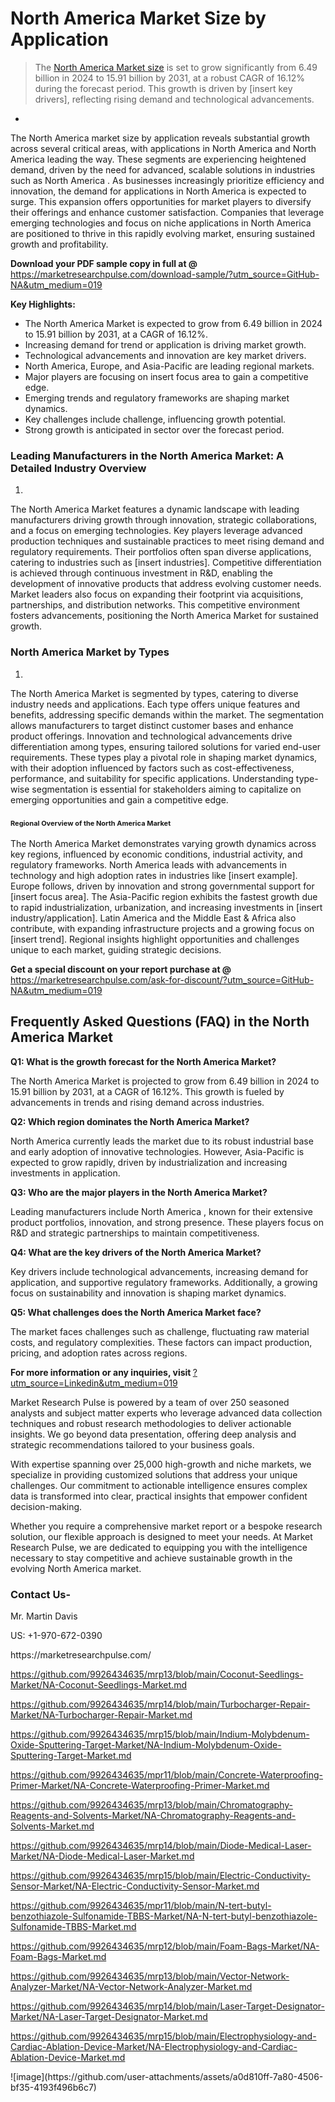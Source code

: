 <h1>North America  Market&nbsp;Size by Application</h1><blockquote><p>The <a href="https://marketresearchpulse.com/download-sample/?utm_source=GitHub-NA&amp;utm_medium=019">North America  Market size</a> is set to grow significantly from 6.49 billion in 2024 to 15.91 billion by 2031, at a robust CAGR of 16.12% during the forecast period. This growth is driven by [insert key drivers], reflecting rising demand and technological advancements.</p></blockquote><ul><li></li></ul><p>The North America  market size by application reveals substantial growth across several critical areas, with applications in North America  and North America  leading the way. These segments are experiencing heightened demand, driven by the need for advanced, scalable solutions in industries such as North America . As businesses increasingly prioritize efficiency and innovation, the demand for applications in North America  is expected to surge. This expansion offers opportunities for market players to diversify their offerings and enhance customer satisfaction. Companies that leverage emerging technologies and focus on niche applications in North America  are positioned to thrive in this rapidly evolving market, ensuring sustained growth and profitability.</p><p><strong>Download your PDF sample copy in full at @ </strong><a href="https://marketresearchpulse.com/download-sample/?utm_source=GitHub-NA&amp;utm_medium=019">https://marketresearchpulse.com/download-sample/?utm_source=GitHub-NA&amp;utm_medium=019</a></p><p><strong>Key Highlights: </strong></p><ul><li>The North America  Market is expected to grow from 6.49 billion in 2024 to 15.91 billion by 2031, at a CAGR of 16.12%.</li><li>Increasing demand for trend or application is driving market growth.</li><li>Technological advancements and innovation are key market drivers.</li><li>North America, Europe, and Asia-Pacific are leading regional markets.</li><li>Major players are focusing on insert focus area to gain a competitive edge.</li><li>Emerging trends and regulatory frameworks are shaping market dynamics.</li><li>Key challenges include challenge, influencing growth potential.</li><li>Strong growth is anticipated in sector over the forecast period.</li></ul><h3>Leading Manufacturers in the North America  Market: A Detailed Industry Overview</h3><ol><li></li></ol><div class="flex max-w-full flex-col flex-grow"><div class="min-h-8 text-message flex w-full flex-col items-end gap-2 whitespace-normal break-words [.text-message+&amp;]:mt-5" dir="auto" data-message-author-role="assistant" data-message-id="fd8432e4-4910-450d-b182-61b7bfb0a01f" data-message-model-slug="gpt-4o"><div class="flex w-full flex-col gap-1 empty:hidden first:pt-[3px]"><div class="markdown prose w-full break-words dark:prose-invert light"><p>The North America  Market features a dynamic landscape with leading manufacturers driving growth through innovation, strategic collaborations, and a focus on emerging technologies. Key players leverage advanced production techniques and sustainable practices to meet rising demand and regulatory requirements. Their portfolios often span diverse applications, catering to industries such as [insert industries]. Competitive differentiation is achieved through continuous investment in R&amp;D, enabling the development of innovative products that address evolving customer needs. Market leaders also focus on expanding their footprint via acquisitions, partnerships, and distribution networks. This competitive environment fosters advancements, positioning the North America  Market for sustained growth.</p></div></div></div></div><h3>North America  Market by Types</h3><ol><li></li></ol><div class="flex max-w-full flex-col flex-grow"><div class="min-h-8 text-message flex w-full flex-col items-end gap-2 whitespace-normal break-words [.text-message+&amp;]:mt-5" dir="auto" data-message-author-role="assistant" data-message-id="084470be-0bb7-4664-bddf-5156b4f41249" data-message-model-slug="gpt-4o-mini"><div class="flex w-full flex-col gap-1 empty:hidden first:pt-[3px]"><div class="markdown prose w-full break-words dark:prose-invert light"><p>The North America  Market is segmented by types, catering to diverse industry needs and applications. Each type offers unique features and benefits, addressing specific demands within the market. The segmentation allows manufacturers to target distinct customer bases and enhance product offerings. Innovation and technological advancements drive differentiation among types, ensuring tailored solutions for varied end-user requirements. These types play a pivotal role in shaping market dynamics, with their adoption influenced by factors such as cost-effectiveness, performance, and suitability for specific applications. Understanding type-wise segmentation is essential for stakeholders aiming to capitalize on emerging opportunities and gain a competitive edge.</p></div></div></div></div><h3><span style="font-size: 11px;">Regional Overview of the North America  Market</span></h3><div class="flex max-w-full flex-col flex-grow"><div class="min-h-8 text-message flex w-full flex-col items-end gap-2 whitespace-normal break-words [.text-message+&amp;]:mt-5" dir="auto" data-message-author-role="assistant" data-message-id="e9038762-ce64-4e30-91c9-9bd413514231" data-message-model-slug="gpt-4o-mini"><div class="flex w-full flex-col gap-1 empty:hidden first:pt-[3px]"><div class="markdown prose w-full break-words dark:prose-invert light"><p>The North America  Market demonstrates varying growth dynamics across key regions, influenced by economic conditions, industrial activity, and regulatory frameworks. North America leads with advancements in technology and high adoption rates in industries like [insert example]. Europe follows, driven by innovation and strong governmental support for [insert focus area]. The Asia-Pacific region exhibits the fastest growth due to rapid industrialization, urbanization, and increasing investments in [insert industry/application]. Latin America and the Middle East &amp; Africa also contribute, with expanding infrastructure projects and a growing focus on [insert trend]. Regional insights highlight opportunities and challenges unique to each market, guiding strategic decisions.</p></div></div></div></div><p><strong>Get a special discount on your report purchase at @ </strong><a href="https://marketresearchpulse.com/ask-for-discount/?utm_source=GitHub-NA&amp;utm_medium=019">https://marketresearchpulse.com/ask-for-discount/?utm_source=GitHub-NA&amp;utm_medium=019</a></p><h2>Frequently Asked Questions (FAQ) in the North America  Market</h2><p><strong>Q1: What is the growth forecast for the North America  Market?</strong></p><p>The North America  Market is projected to grow from 6.49 billion in 2024 to 15.91 billion by 2031, at a CAGR of 16.12%. This growth is fueled by advancements in trends and rising demand across industries.</p><p><strong>Q2: Which region dominates the North America  Market?</strong></p><p>North America currently leads the market due to its robust industrial base and early adoption of innovative technologies. However, Asia-Pacific is expected to grow rapidly, driven by industrialization and increasing investments in application.</p><p><strong>Q3: Who are the major players in the North America  Market?</strong></p><p>Leading manufacturers include North America , known for their extensive product portfolios, innovation, and strong presence. These players focus on R&amp;D and strategic partnerships to maintain competitiveness.</p><p><strong>Q4: What are the key drivers of the North America  Market?</strong></p><p>Key drivers include technological advancements, increasing demand for application, and supportive regulatory frameworks. Additionally, a growing focus on sustainability and innovation is shaping market dynamics.</p><p><strong>Q5: What challenges does the North America  Market face?</strong></p><p>The market faces challenges such as challenge, fluctuating raw material costs, and regulatory complexities. These factors can impact production, pricing, and adoption rates across regions.</p><p><strong>For more information or any inquiries, visit&nbsp;</strong><a href="?utm_source=Linkedin&utm_medium=019">?utm_source=Linkedin&utm_medium=019</a></p><p>Market Research Pulse is powered by a team of over 250 seasoned analysts and subject matter experts who leverage advanced data collection techniques and robust research methodologies to deliver actionable insights. We go beyond data presentation, offering deep analysis and strategic recommendations tailored to your business goals.</p><p>With expertise spanning over 25,000 high-growth and niche markets, we specialize in providing customized solutions that address your unique challenges. Our commitment to actionable intelligence ensures complex data is transformed into clear, practical insights that empower confident decision-making.</p><p>Whether you require a comprehensive market report or a bespoke research solution, our flexible approach is designed to meet your needs. At Market Research Pulse, we are dedicated to equipping you with the intelligence necessary to stay competitive and achieve sustainable growth in the evolving North America  market.</p><h3><strong>Contact Us-</strong></h3><p>Mr. Martin Davis</p><p>US: +1-970-672-0390</p><p>https://marketresearchpulse.com/</p><p><a href="https://github.com/9926434635/mrp13/blob/main/Coconut-Seedlings-Market/NA-Coconut-Seedlings-Market.md">https://github.com/9926434635/mrp13/blob/main/Coconut-Seedlings-Market/NA-Coconut-Seedlings-Market.md</a></p><p><a href="https://github.com/9926434635/mrp14/blob/main/Turbocharger-Repair-Market/NA-Turbocharger-Repair-Market.md">https://github.com/9926434635/mrp14/blob/main/Turbocharger-Repair-Market/NA-Turbocharger-Repair-Market.md</a></p><p><a href="https://github.com/9926434635/mrp15/blob/main/Indium-Molybdenum-Oxide-Sputtering-Target-Market/NA-Indium-Molybdenum-Oxide-Sputtering-Target-Market.md">https://github.com/9926434635/mrp15/blob/main/Indium-Molybdenum-Oxide-Sputtering-Target-Market/NA-Indium-Molybdenum-Oxide-Sputtering-Target-Market.md</a></p><p><a href="https://github.com/9926434635/mpr11/blob/main/Concrete-Waterproofing-Primer-Market/NA-Concrete-Waterproofing-Primer-Market.md">https://github.com/9926434635/mpr11/blob/main/Concrete-Waterproofing-Primer-Market/NA-Concrete-Waterproofing-Primer-Market.md</a></p><p><a href="https://github.com/9926434635/mrp13/blob/main/Chromatography-Reagents-and-Solvents-Market/NA-Chromatography-Reagents-and-Solvents-Market.md">https://github.com/9926434635/mrp13/blob/main/Chromatography-Reagents-and-Solvents-Market/NA-Chromatography-Reagents-and-Solvents-Market.md</a></p><p><a href="https://github.com/9926434635/mrp14/blob/main/Diode-Medical-Laser-Market/NA-Diode-Medical-Laser-Market.md">https://github.com/9926434635/mrp14/blob/main/Diode-Medical-Laser-Market/NA-Diode-Medical-Laser-Market.md</a></p><p><a href="https://github.com/9926434635/mrp15/blob/main/Electric-Conductivity-Sensor-Market/NA-Electric-Conductivity-Sensor-Market.md">https://github.com/9926434635/mrp15/blob/main/Electric-Conductivity-Sensor-Market/NA-Electric-Conductivity-Sensor-Market.md</a></p><p><a href="https://github.com/9926434635/mpr11/blob/main/N-tert-butyl-benzothiazole-Sulfonamide-TBBS-Market/NA-N-tert-butyl-benzothiazole-Sulfonamide-TBBS-Market.md">https://github.com/9926434635/mpr11/blob/main/N-tert-butyl-benzothiazole-Sulfonamide-TBBS-Market/NA-N-tert-butyl-benzothiazole-Sulfonamide-TBBS-Market.md</a></p><p><a href="https://github.com/9926434635/mrp12/blob/main/Foam-Bags-Market/NA-Foam-Bags-Market.md">https://github.com/9926434635/mrp12/blob/main/Foam-Bags-Market/NA-Foam-Bags-Market.md</a></p><p><a href="https://github.com/9926434635/mrp13/blob/main/Vector-Network-Analyzer-Market/NA-Vector-Network-Analyzer-Market.md">https://github.com/9926434635/mrp13/blob/main/Vector-Network-Analyzer-Market/NA-Vector-Network-Analyzer-Market.md</a></p><p><a href="https://github.com/9926434635/mrp14/blob/main/Laser-Target-Designator-Market/NA-Laser-Target-Designator-Market.md">https://github.com/9926434635/mrp14/blob/main/Laser-Target-Designator-Market/NA-Laser-Target-Designator-Market.md</a></p><p><a href="https://github.com/9926434635/mrp15/blob/main/Electrophysiology-and-Cardiac-Ablation-Device-Market/NA-Electrophysiology-and-Cardiac-Ablation-Device-Market.md">https://github.com/9926434635/mrp15/blob/main/Electrophysiology-and-Cardiac-Ablation-Device-Market/NA-Electrophysiology-and-Cardiac-Ablation-Device-Market.md</a></p>
![image](https://github.com/user-attachments/assets/a0d810ff-7a80-4506-bf35-4193f496b6c7)
